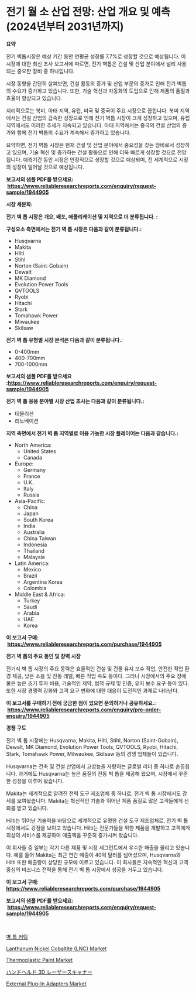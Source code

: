 <p><h1>전기 월 소 산업 전망: 산업 개요 및 예측 (2024년부터 2031년까지)</h1></p><p><strong>요약</strong></p>
<p><p>전기 벽톱시장은 예상 기간 동안 연평균 성장률 7.7%로 성장할 것으로 예상됩니다. 이 시장에 대한 최신 조사 보고서에 따르면, 전기 벽톱은 건설 및 산업 분야에서 널리 사용되는 중요한 장비 중 하나입니다. </p><p>시장 동향을 간단히 살펴보면, 건설 활동의 증가 및 산업 부문의 증가로 인해 전기 벽톱의 수요가 증가하고 있습니다. 또한, 기술 혁신과 자동화의 도입으로 인해 제품의 품질과 효율이 향상되고 있습니다. </p><p>지리적으로는 북미, 아태 지역, 유럽, 미국 및 중국이 주요 시장으로 꼽힙니다. 북미 지역에서는 건설 산업의 급속한 성장으로 인해 전기 벽톱 시장이 크게 성장하고 있으며, 유럽 지역에서도 이러한 추세가 지속되고 있습니다. 아태 지역에서는 중국의 건설 산업의 증가와 함께 전기 벽톱의 수요가 계속해서 증가하고 있습니다. </p><p>요약하면, 전기 벽톱 시장은 현재 건설 및 산업 분야에서 중요성을 갖는 장비로서 성장하고 있으며, 기술 혁신 및 증가하는 건설 활동으로 인해 더욱 빠르게 성장할 것으로 전망됩니다. 예측기간 동안 시장은 안정적으로 성장할 것으로 예상되며, 전 세계적으로 시장의 성장이 일어날 것으로 예상됩니다.</p></p>
<p><strong>보고서의 샘플 PDF를 받으세요: &nbsp;<a href="https://www.reliableresearchreports.com/enquiry/request-sample/1944905">https://www.reliableresearchreports.com/enquiry/request-sample/1944905</a></strong></p>
<p><strong>시장 세분화:</strong></p>
<p><strong> 전기 벽 톱 시장은 개요, 배포, 애플리케이션 및 지역으로 더 분류됩니다. :</strong></p>
<p><strong>구성요소 측면에서는 전기 벽 톱 시장은 다음과 같이 분류됩니다.:</strong></p>
<p><ul><li>Husqvarna</li><li>Makita</li><li>Hilti</li><li>Stihl</li><li>Norton (Saint-Gobain)</li><li>Dewalt</li><li>MK Diamond</li><li>Evolution Power Tools</li><li>QVTOOLS</li><li>Ryobi</li><li>Hitachi</li><li>Stark</li><li>Tomahawk Power</li><li>Miwaukee</li><li>Skilsaw</li></ul></p>
<p><strong> 전기 벽 톱 유형별 시장 분석은 다음과 같이 분류됩니다.:</strong></p>
<p><ul><li>0-400mm</li><li>400-700mm</li><li>700-1000mm</li></ul></p>
<p><strong>보고서의 샘플 PDF를 받으세요 :<a href="https://www.reliableresearchreports.com/enquiry/request-sample/1944905">https://www.reliableresearchreports.com/enquiry/request-sample/1944905</a></strong></p>
<p><strong> 전기 벽 톱 응용 분야별 시장 산업 조사는 다음과 같이 분류됩니다.:</strong></p>
<p><ul><li>데몰리션</li><li>리노베이션</li></ul></p>
<p><strong>지역 측면에서 전기 벽 톱 지역별로 이용 가능한 시장 플레이어는 다음과 같습니다.:</strong></p>
<p><ul>
    <li>
        North America:
        <ul>
            <li>United States</li>
            <li>Canada</li>
        </ul>
    </li>
    <li>
        Europe:
        <ul>
            <li>Germany</li>
            <li>France</li>
            <li>U.K.</li>
            <li>Italy</li>
            <li>Russia</li>
        </ul>
    </li>
    <li>
        Asia-Pacific:
        <ul>
            <li>China</li>
            <li>Japan</li>
            <li>South Korea</li>
            <li>India</li>
            <li>Australia</li>
            <li>China Taiwan</li>
            <li>Indonesia</li>
            <li>Thailand</li>
            <li>Malaysia</li>
        </ul>
    </li>
    <li>
        Latin America:
        <ul>
            <li>Mexico</li>
            <li>Brazil</li>
            <li>Argentina Korea</li>
            <li>Colombia</li>
        </ul>
    </li>
    <li>
        Middle East & Africa:
        <ul>
            <li>Turkey</li>
            <li>Saudi</li>
            <li>Arabia</li>
            <li>UAE</li>
            <li>Korea</li>
        </ul>
    </li>
    </ul></p>
<p><strong>이 보고서 구매: &nbsp;<a href="https://www.reliableresearchreports.com/purchase/1944905">https://www.reliableresearchreports.com/purchase/1944905</a></strong></p>
<p><strong>전기 벽 톱의 주요 동인 및 장벽 시장</strong></p>
<p><p>전기식 벽 톱 시장의 주요 동력은 효율적인 건설 및 건물 유지 보수 작업, 안전한 작업 환경 제공, 낮은 소음 및 진동 레벨, 빠른 작업 속도 등이다. 그러나 시장에서의 주요 장애물은 높은 초기 투자 비용, 기술적인 제약, 법적 규제 및 인증, 유지 보수 요구 등이 있다. 또한 시장 경쟁력 강화와 고객 요구 변화에 대한 대응이 도전적인 과제로 나타난다.</p></p>
<p><strong>이 보고서를 구매하기 전에 궁금한 점이 있으면 문의하거나 공유하세요.: &nbsp;<a href="https://www.reliableresearchreports.com/enquiry/pre-order-enquiry/1944905">https://www.reliableresearchreports.com/enquiry/pre-order-enquiry/1944905</a></strong></p>
<p><strong>경쟁 구도</strong></p>
<p><p>전기 벽 톱 시장에는 Husqvarna, Makita, Hilti, Stihl, Norton (Saint-Gobain), Dewalt, MK Diamond, Evolution Power Tools, QVTOOLS, Ryobi, Hitachi, Stark, Tomahawk Power, Milwaukee, Skilsaw 등의 경쟁 업체들이 있습니다. </p><p>Husqvarna는 건축 및 건설 산업에서 고성능을 자랑하는 글로벌 리더 중 하나로 손꼽힙니다. 과거에도 Husqvarna는 높은 품질의 전동 벽 톱을 제공해 왔으며, 시장에서 꾸준한 성장을 이루어 왔습니다.</p><p>Makita는 세계적으로 알려진 전력 도구 제조업체 중 하나로, 전기 벽 톱 시장에서도 강세를 보여왔습니다. Makita는 혁신적인 기술과 뛰어난 제품 품질로 많은 고객들에게 신뢰를 받고 있습니다.</p><p>Hilti는 뛰어난 기술력을 바탕으로 세계적으로 유명한 건설 도구 제조업체로, 전기 벽 톱 시장에서도 강점을 보이고 있습니다. Hilti는 전문가들을 위한 제품을 개발하고 고객에게 최상의 서비스를 제공하여 매출액을 꾸준히 증가시켜 왔습니다.</p><p>이 회사들 중 일부는 각기 다른 제품 및 시장 세그먼트에서 우수한 매출을 올리고 있습니다. 예를 들어 Makita는 최근 연간 매출이 40억 달러를 넘어섰으며, Husqvarna와 Hilti 또한 매출량이 상당한 규모에 이르고 있습니다. 이 회사들은 지속적인 혁신과 고객 중심의 비즈니스 전략을 통해 전기 벽 톱 시장에서 성공을 거두고 있습니다.</p></p>
<p><strong>이 보고서 구매: &nbsp; <a href="https://www.reliableresearchreports.com/purchase/1944905">https://www.reliableresearchreports.com/purchase/1944905</a></strong></p>
<p><strong>보고서의 샘플 PDF를 받으세요: &nbsp;<a href="https://www.reliableresearchreports.com/enquiry/request-sample/1944905">https://www.reliableresearchreports.com/enquiry/request-sample/1944905</a></strong><strong></strong></p>
<p>&nbsp;</p>
<p><p><a href="https://github.com/hxzi07639916/Market-Research-Report-List-1/blob/main/6644192193684.md">벽 톱 커팅</a></p><p><a href="https://issuu.com/reportprime-2/docs/lanthanum-nickel-cobaltite-lnc-market-size-2030.pp">Lanthanum Nickel Cobaltite (LNC) Market</a></p><p><a href="https://github.com/Paul14Anderson63/Market-Research-Report-List-3/blob/main/thermoplastic-paint-market.md">Thermoplastic Paint Market</a></p><p><a href="https://github.com/ihabdkwlxs948/Market-Research-Report-List-1/blob/main/3812849193990.md">ハンドヘルド 3D レーザースキャナー</a></p><p><a href="https://woozy-pyroraptor-a1f.notion.site/External-Plug-In-Adapters-Market-Size-Furnishes-Valuable-Information-Encompassing-Market-Share-Mark-74797484869640c783ed867a6dd3573f">External Plug-In Adapters Market</a></p></p>